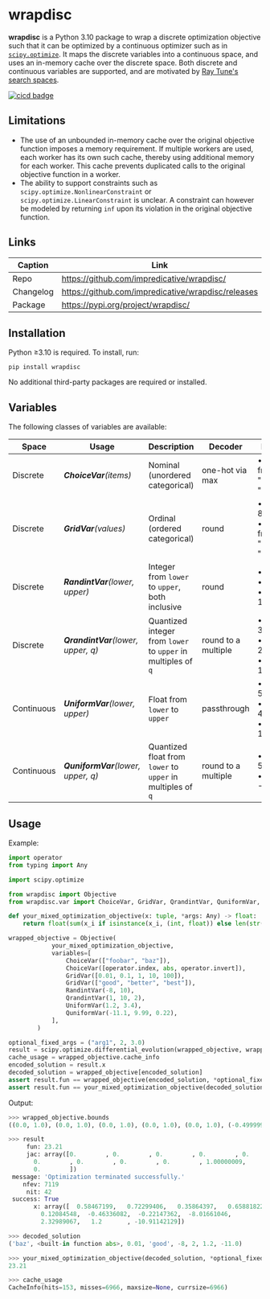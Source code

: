 # wrapdisc
**wrapdisc** is a Python 3.10 package to wrap a discrete optimization objective such that it can be optimized by a continuous optimizer such as in [`scipy.optimize`](https://docs.scipy.org/doc/scipy/reference/optimize.html).
It maps the discrete variables into a continuous space, and uses an in-memory cache over the discrete space.
Both discrete and continuous variables are supported, and are motivated by [Ray Tune's search spaces](https://docs.ray.io/en/latest/tune/key-concepts.html#search-spaces).

[![cicd badge](https://github.com/impredicative/wrapdisc/workflows/cicd/badge.svg?branch=master)](https://github.com/impredicative/wrapdisc/actions?query=workflow%3Acicd+branch%3Amaster)

## Limitations
* The use of an unbounded in-memory cache over the original objective function imposes a memory requirement.
If multiple workers are used, each worker has its own such cache, thereby using additional memory for each worker.
This cache prevents duplicated calls to the original objective function in a worker.
* The ability to support constraints such as `scipy.optimize.NonlinearConstraint` or `scipy.optimize.LinearConstraint` is unclear. 
A constraint can however be modeled by returning `inf` upon its violation in the original objective function.

## Links
| Caption   | Link                                               |
|-----------|----------------------------------------------------|
| Repo      | https://github.com/impredicative/wrapdisc/         |
| Changelog | https://github.com/impredicative/wrapdisc/releases |
| Package   | https://pypi.org/project/wrapdisc/                 |

## Installation
Python ≥3.10 is required. To install, run:

    pip install wrapdisc

No additional third-party packages are required or installed.

## Variables
The following classes of variables are available:

| Space      | Usage                              | Description                                                   | Decoder             | Examples                                                 |
|------------|------------------------------------|---------------------------------------------------------------|---------------------|----------------------------------------------------------|
| Discrete   | _**ChoiceVar**(items)_             | Nominal (unordered categorical)                               | one-hot via max     | • fn(["USA", "Panama", "Cayman"])                        |
| Discrete   | _**GridVar**(values)_              | Ordinal (ordered categorical)                                 | round               | • fn([2, 4, 8, 16])<br/>• fn(["good", "better", "best"]) |
| Discrete   | _**RandintVar**(lower, upper)_     | Integer from `lower` to `upper`, both inclusive               | round               | • fn(0, 6)<br/>• fn(3, 9)<br/>• fn(-10, 10)              |
| Discrete   | _**QrandintVar**(lower, upper, q)_ | Quantized integer from `lower` to `upper` in multiples of `q` | round to a multiple | • fn(0, 12, 3)<br/>• fn(1, 10, 2)<br/>• fn(-10, 10, 4)   |
| Continuous | _**UniformVar**(lower, upper)_     | Float from `lower` to `upper`                                 | passthrough         | • fn(0.0, 5.11)<br/>• fn(0.2, 4.6)<br/>• fn(-10.0, 10.0) |
| Continuous | _**QuniformVar**(lower, upper, q)_ | Quantized float from `lower` to `upper` in multiples of `q`   | round to a multiple | • fn(0.0, 5.1, 0.3)<br/>• fn(-5.1, -0.2, 0.3)            |

## Usage
Example:
```python
import operator
from typing import Any

import scipy.optimize

from wrapdisc import Objective
from wrapdisc.var import ChoiceVar, GridVar, QrandintVar, QuniformVar, RandintVar, UniformVar

def your_mixed_optimization_objective(x: tuple, *args: Any) -> float:
    return float(sum(x_i if isinstance(x_i, (int, float)) else len(str(x_i)) for x_i in (*x, *args)))

wrapped_objective = Objective(
            your_mixed_optimization_objective,
            variables=[
                ChoiceVar(["foobar", "baz"]),
                ChoiceVar([operator.index, abs, operator.invert]),
                GridVar([0.01, 0.1, 1, 10, 100]),
                GridVar(["good", "better", "best"]),
                RandintVar(-8, 10),
                QrandintVar(1, 10, 2),
                UniformVar(1.2, 3.4),
                QuniformVar(-11.1, 9.99, 0.22),
            ],
        )

optional_fixed_args = ("arg1", 2, 3.0)
result = scipy.optimize.differential_evolution(wrapped_objective, wrapped_objective.bounds, args=optional_fixed_args, seed=0)
cache_usage = wrapped_objective.cache_info
encoded_solution = result.x
decoded_solution = wrapped_objective[encoded_solution]
assert result.fun == wrapped_objective(encoded_solution, *optional_fixed_args)
assert result.fun == your_mixed_optimization_objective(decoded_solution, *optional_fixed_args)
```

Output:
```python
>>> wrapped_objective.bounds
((0.0, 1.0), (0.0, 1.0), (0.0, 1.0), (0.0, 1.0), (0.0, 1.0), (-0.49999999999999994, 4.499999999999999), (-0.49999999999999994, 2.4999999999999996), (-8.499999999999998, 10.499999999999998), (1.0000000000000002, 10.999999999999998), (1.2, 3.4), (-11.109999999999998, 10.009999999999998))

>>> result
     fun: 23.21
     jac: array([0.        , 0.        , 0.        , 0.        , 0.        ,
       0.        , 0.        , 0.        , 0.        , 1.00000009,
       0.        ])
 message: 'Optimization terminated successfully.'
    nfev: 7119
     nit: 42
 success: True
       x: array([  0.58467199,   0.72299406,   0.35864397,   0.65881822,
         0.12084548,  -0.46336082,  -0.22147362,  -8.01661046,
         2.32989067,   1.2       , -10.91142129])

>>> decoded_solution
('baz', <built-in function abs>, 0.01, 'good', -8, 2, 1.2, -11.0)

>>> your_mixed_optimization_objective(decoded_solution, *optional_fixed_args)
23.21

>>> cache_usage
CacheInfo(hits=153, misses=6966, maxsize=None, currsize=6966)
```
